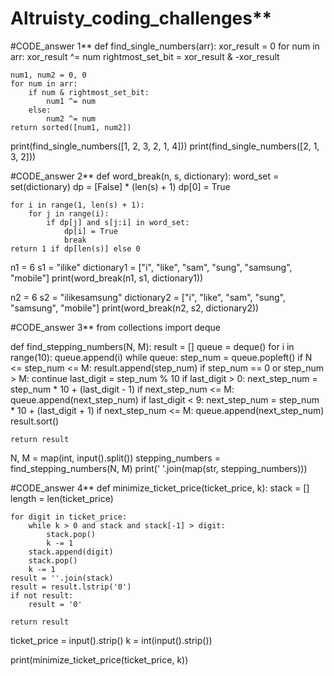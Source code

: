 # Altruisty_coding_challenges**

#CODE_answer 1**
def find_single_numbers(arr):
    xor_result = 0
    for num in arr:
        xor_result ^= num
    rightmost_set_bit = xor_result & -xor_result

    num1, num2 = 0, 0
    for num in arr:
        if num & rightmost_set_bit:
            num1 ^= num
        else:
            num2 ^= num
    return sorted([num1, num2])
print(find_single_numbers([1, 2, 3, 2, 1, 4])) 
print(find_single_numbers([2, 1, 3, 2]))        

#CODE_answer 2**
def word_break(n, s, dictionary):
    word_set = set(dictionary)
    dp = [False] * (len(s) + 1)
    dp[0] = True

    for i in range(1, len(s) + 1):
        for j in range(i):
            if dp[j] and s[j:i] in word_set:
                dp[i] = True
                break
    return 1 if dp[len(s)] else 0
n1 = 6
s1 = "ilike"
dictionary1 = ["i", "like", "sam", "sung", "samsung", "mobile"]
print(word_break(n1, s1, dictionary1))

n2 = 6
s2 = "ilikesamsung"
dictionary2 = ["i", "like", "sam", "sung", "samsung", "mobile"]
print(word_break(n2, s2, dictionary2)) 


#CODE_answer 3**
from collections import deque

def find_stepping_numbers(N, M):
    result = []
    queue = deque()
    for i in range(10):
        queue.append(i)
    while queue:
        step_num = queue.popleft()
        if N <= step_num <= M:
            result.append(step_num)
        if step_num == 0 or step_num > M:
            continue
        last_digit = step_num % 10
        if last_digit > 0:
            next_step_num = step_num * 10 + (last_digit - 1)
            if next_step_num <= M:
                queue.append(next_step_num)
        if last_digit < 9:
            next_step_num = step_num * 10 + (last_digit + 1)
            if next_step_num <= M:
                queue.append(next_step_num)
    result.sort()
    
    return result
N, M = map(int, input().split())
stepping_numbers = find_stepping_numbers(N, M)
print(' '.join(map(str, stepping_numbers)))

#CODE_answer 4**
def minimize_ticket_price(ticket_price, k):
    stack = []
    length = len(ticket_price)
    
    for digit in ticket_price:
        while k > 0 and stack and stack[-1] > digit:
            stack.pop()
            k -= 1
        stack.append(digit)
        stack.pop()
        k -= 1
    result = ''.join(stack)
    result = result.lstrip('0')    
    if not result:
        result = '0'
    
    return result
ticket_price = input().strip()
k = int(input().strip())

print(minimize_ticket_price(ticket_price, k))
